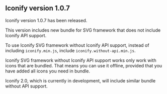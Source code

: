 ## Iconify version 1.0.7

Iconify version 1.0.7 has been released.

This version includes new bundle for SVG framework that does not include Iconify API support.

To use Iconify SVG framework without Iconify API support, instead of including `iconify.min.js`, include `iconify.without-api.min.js`.

Iconify SVG framework without Iconify API support works only work with icons that are bundled. That means you can use it offline, provided that you have added all icons you need in bundle.

Iconify 2.0, which is currently in development, will include similar bundle without API support.
